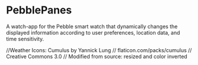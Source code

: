 PebblePanes
===========

A watch-app for the Pebble smart watch that dynamically changes the displayed information according to user preferences, location data, and time sensitivity. 


//Weather Icons: Cumulus by Yannick Lung
//				flaticon.com/packs/cumulus
//				Creative Commons 3.0
// Modified from source: resized and color inverted

